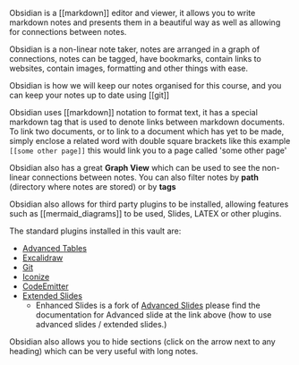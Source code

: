 
Obsidian is a [[markdown]] editor and viewer, it allows you to write markdown notes and presents them in a beautiful way as well as allowing for connections between notes.

Obsidian is a non-linear note taker, notes are arranged in a graph of connections, notes can be tagged, have bookmarks, contain links to websites, contain images, formatting and other things with ease.

Obsidian is how we will keep our notes organised for this course, and you can keep your notes up to date using [[git]]

Obsidian uses [[markdown]] notation to format text, it has a special markdown tag that is used to denote links between markdown documents. To link two documents, or to link to a document which has yet to be made, simply enclose a related word with double square brackets like this example `[[some other page]]` this would link you to a page called 'some other page'

Obsidian also has a great **Graph View** which can be used to see the non-linear connections between notes. You can also filter notes by **path** (directory where notes are stored) or by **tags**

Obsidian also allows for third party plugins to be installed, allowing features such as [[mermaid_diagrams]] to be used, Slides, LATEX or other plugins.

The standard plugins installed in this vault are:
- [Advanced Tables](https://github.com/tgrosinger/advanced-tables-obsidian)
- [Excalidraw](https://github.com/zsviczian/obsidian-excalidraw-plugin)
- [Git](https://publish.obsidian.md/git-doc/Start+here)
- [Iconize](https://florianwoelki.github.io/obsidian-iconize/guide/getting-started.html)
- [CodeEmitter](https://github.com/mokeyish/obsidian-code-emitter)
- [Extended Slides](https://github.com/ebullient/obsidian-slides-extended)
	- Enhanced Slides is a fork of [Advanced Slides](https://mszturc.github.io/obsidian-advanced-slides/) please find the documentation for Advanced slide at the link above (how to use advanced slides / extended slides.)

Obsidian also allows you to hide sections (click on the arrow next to any heading) which can be very useful with long notes.